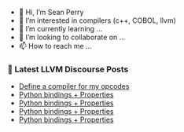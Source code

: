 - 👋 Hi, I’m Sean Perry
- 👀 I’m interested in compilers (c++, COBOL, llvm)
- 🌱 I’m currently learning ...
- 💞️ I’m looking to collaborate on ...
- 📫 How to reach me ...

<!---
s66perry/s66perry is a ✨ special ✨ repository because its `README.md` (this file) appears on your GitHub profile.
You can click the Preview link to take a look at your changes.
--->
### 📕 Latest LLVM Discourse Posts

<!-- DISCOURSE-LLVM:START -->
- [Define a compiler for my opcodes](https://discourse.llvm.org/t/define-a-compiler-for-my-opcodes/88598#post_3)
- [Python bindings + Properties](https://discourse.llvm.org/t/python-bindings-properties/88614#post_9)
- [Python bindings + Properties](https://discourse.llvm.org/t/python-bindings-properties/88614#post_8)
- [Python bindings + Properties](https://discourse.llvm.org/t/python-bindings-properties/88614#post_7)
- [Python bindings + Properties](https://discourse.llvm.org/t/python-bindings-properties/88614#post_6)
<!-- DISCOURSE-LLVM:END -->
